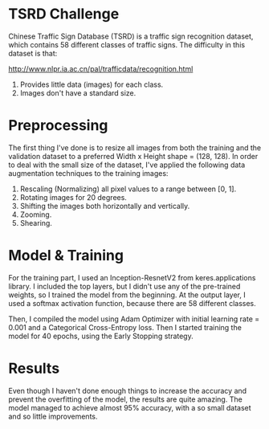 # TSRD  Challenge

Chinese Traffic Sign Database (TSRD) is a traffic sign recognition dataset, which contains 58 different classes of traffic signs. The difficulty in this dataset is that:

http://www.nlpr.ia.ac.cn/pal/trafficdata/recognition.html

1. Provides little data (images) for each class.
1. Images don't have a standard size.

# Preprocessing

The first thing I've done is to resize all images from both the training and the validation dataset to a preferred Width x Height shape = (128, 128). In order to deal with
the small size of the dataset, I've applied the following data augmentation techniques to the training images:

1. Rescaling (Normalizing) all pixel values to a range between [0, 1].
1. Rotating images for 20 degrees.
1. Shifting the images both horizontally and vertically.
1. Zooming.
1. Shearing.

# Model & Training

For the training part, I used an Inception-ResnetV2 from keres.applications library. I included the top layers, but I didn't use any of the pre-trained weights, so
I trained the model from the beginning. At the output layer, I used a softmax activation function, because there are 58 different classes.

Then, I compiled the model using Adam Optimizer with initial learning rate = 0.001 and a Categorical Cross-Entropy loss. Then I started training the model for 40 epochs,
using the Early Stopping strategy.

# Results

Even though I haven't done enough things to increase the accuracy and prevent the overfitting of the model, the results are quite amazing. The model managed to achieve almost 95% accuracy, with a so small dataset and so little improvements.
